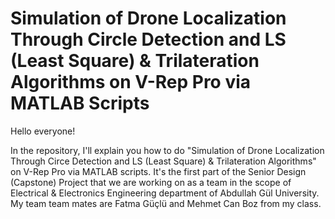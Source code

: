 # Simulation of Drone Localization Through Circle Detection and LS (Least Square) & Trilateration Algorithms on V-Rep Pro via MATLAB Scripts

Hello everyone!

In the repository, I'll explain you how to do "Simulation of Drone Localization Through Circe Detection and LS (Least Square) & Trilateration Algorithms" on V-Rep Pro via MATLAB scripts. It's the first part of the Senior Design (Capstone) Project that we are working on as a team in the scope of Electrical & Electronics Engineering department of Abdullah Gül University. My team team mates are Fatma Güçlü and Mehmet Can Boz from my class.

